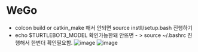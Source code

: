 # WeGo


- colcon build or catkin_make 해서 안되면 source instll/setup.bash 진행하기
- echo $TURTLEBOT3_MODEL 확인가능한돼 안뜨면 - > source ~/.bashrc 진행해서 한번더 확인필요함. 
![image](https://github.com/user-attachments/assets/454db090-5b4c-47a8-9616-286021de1ddc)
![image](https://github.com/user-attachments/assets/ecf787a4-a816-4edf-a6f6-041c44b9e89d)



